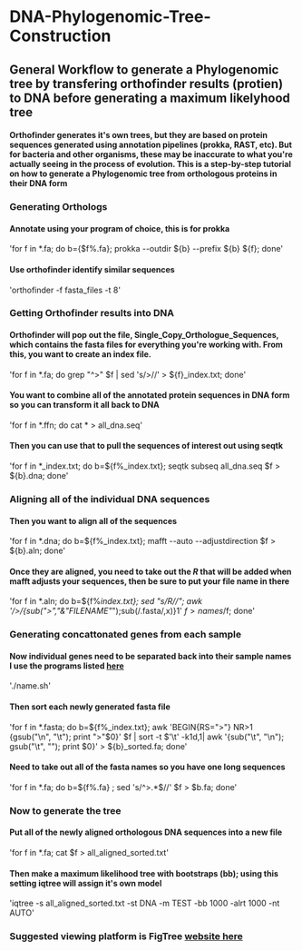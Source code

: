 # DNA-Phylogenomic-Tree-Construction
## General Workflow to generate a Phylogenomic tree by transfering orthofinder results (protien) to DNA before generating a maximum likelyhood tree
#### Orthofinder generates it's own trees, but they are based on protein sequences generated using annotation pipelines (prokka, RAST, etc). But for bacteria and other organisms, these may be inaccurate to what you're actually seeing in the process of evolution. This is a step-by-step tutorial on how to generate a Phylogenomic tree from orthologous proteins in their DNA form

### Generating Orthologs
#### Annotate using your program of choice, this is for prokka
'for f in *.fa; do b={$f%.fa}; prokka --outdir ${b} --prefix ${b} ${f}; done' 

#### Use orthofinder identify similar sequences
'orthofinder -f fasta_files -t 8'

### Getting Orthofinder results into DNA
#### Orthofinder will pop out the file, Single_Copy_Orthologue_Sequences, which contains the fasta files for everything you're working with. From this, you want to create an index file.
'for f in *.fa; do grep "^>" $f | sed 's/>//' > ${f}_index.txt; done'

#### You want to combine all of the annotated protein sequences in DNA form so you can transform it all back to DNA
'for f in *.ffn; do cat * > all_dna.seq'

#### Then you can use that to pull the sequences of interest out using seqtk  
'for f in *_index.txt; do b=${f%_index.txt}; seqtk subseq all_dna.seq $f > ${b}.dna; done'

### Aligning all of the individual DNA sequences 
#### Then you want to align all of the sequences
'for f in *.dna; do b=${f%_index.txt}; mafft --auto --adjustdirection $f > ${b}.aln; done'

#### Once they are aligned, you need to take out the _R_ that will be added when mafft adjusts your sequences, then be sure to put your file name in there
'for f in *.aln; do b=${f%_index.txt}; sed "s/_R_//"; awk '/>/{sub(">","&"FILENAME"_");sub(/\.fasta/,x)}1' $f > names/$f; done'

### Generating concattonated genes from each sample
#### Now individual genes need to be separated back into their sample names I use the programs listed [here](https://bioinformatics.stackexchange.com/questions/2649/how-to-convert-fasta-file-to-tab-delimited-file/2658)
'./name.sh'

#### Then sort each newly generated fasta file
'for f in *.fasta; do b=${f%_index.txt}; awk 'BEGIN{RS=">"} NR>1 {gsub("\n", "\t"); print ">"$0}' $f | sort -t $'\t' -k1d,1| awk '{sub("\t", "\n"); gsub("\t", ""); print $0}' > ${b}_sorted.fa; done'

#### Need to take out all of the fasta names so you have one long sequences
'for f in *.fa; do b=${f%.fa} ; sed 's/^>.*$//' $f > $b.fa; done'

### Now to generate the tree
#### Put all of the newly aligned orthologous DNA sequences into a new file
'for f in *.fa; cat $f > all_aligned_sorted.txt'

#### Then make a maximum likelihood tree with bootstraps (bb); using this setting iqtree will assign it's own model
'iqtree -s all_aligned_sorted.txt -st DNA -m TEST -bb 1000 -alrt 1000 -nt AUTO'

### Suggested viewing platform is FigTree [website here](http://tree.bio.ed.ac.uk/software/figtree/)

